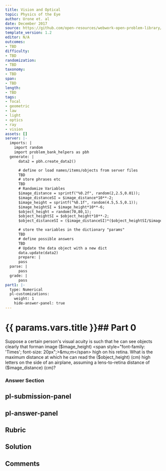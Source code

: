 ```yaml
---
title: Vision and Optical
topic: Physics of the Eye
author: Urone et. al
date: December 2017
source: https://github.com/open-resources/webwork-open-problem-library/tree/master/Contrib/BrockPhysics/College_Physics_Urone/26.Vision_and_Optical/26-01.Physics_of_the_Eye/NU_U17_26_01_004.pg
template_version: 1.2
editor: N/A
outcomes:
- TBD
difficulty:
- TBD
randomization:
- TBD
taxonomy:
- TBD
span:
- TBD
length:
- TBD
tags:
- focal
- geometric
- law
- light
- optics
- ray
- vision
assets: []
server: |-
  imports: |
    import random
    import problem_bank_helpers as pbh
  generate: |
      data2 = pbh.create_data2()

      # define or load names/items/objects from server files
      TBD
      # store phrases etc
      TBD
      # Randomize Variables
      $image_distance = sprintf("%0.2f", random(2,2.5,0.01));
      $image_distanceSI = $image_distance*10**-2;
      $image_height = sprintf("%0.1f", random(4.5,5.5,0.1));
      $image_heightSI = $image_height*10**-6;
      $object_height = random(70,80,1);
      $object_heightSI = $object_height*10**-2;
      $object_distanceSI = ($image_distanceSI)*($object_heightSI/$image_height);

      # store the variables in the dictionary "params"
      TBD
      # define possible answers
      TBD
      # Update the data object with a new dict
      data.update(data2)
      prepare: |
      pass
  parse: |
      pass
  grade: |
      pass
part1: |-
  type: Numerical
  pl-customizations:
    weight: 1
    hide-answer-panel: true
---
```


# {{ params.vars.title }}## Part 0 
Suppose a certain person's visual acuity is such that he can see objects clearly that forman image ($image_height) <span style="font-family: 'Times'; font-size: 20px";>&mu;m</span> high on his retina. What is the maximum distance at which he can read the ($object_height) (cm) high letters on the side of an airplane, assuming a lens-to-retina distance of ($image_distance) (cm)? 


### Answer Section 


## pl-submission-panel 


## pl-answer-panel 


## Rubric 


## Solution 


## Comments 


